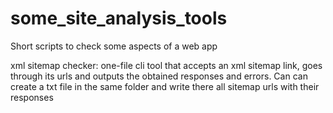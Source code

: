 # some_site_analysis_tools
Short scripts to check some aspects of a web app

xml sitemap checker: 
one-file cli tool that accepts an xml sitemap link, goes through its urls 
and outputs the obtained responses and errors. 
Can can create a txt file in the same folder and write there all sitemap urls with their responses    
